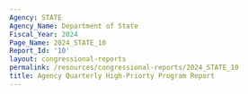 ```yaml
---
Agency: STATE
Agency_Name: Department of State
Fiscal_Year: 2024
Page_Name: 2024_STATE_10
Report_Id: '10'
layout: congressional-reports
permalink: /resources/congressional-reports/2024_STATE_10
title: Agency Quarterly High-Priorty Program Report
---
```

